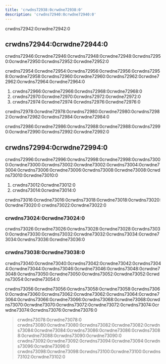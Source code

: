 ```yaml
---
title: 'crwdns72938:0crwdne72938:0'
description: 'crwdns72940:0crwdne72940:0'
---
```



crwdns72942:0crwdne72942:0

## crwdns72944:0crwdne72944:0

crwdns72946:0crwdne72946:0crwdns72948:0crwdne72948:0crwdns72950:0crwdne72950:0crwdns72952:0crwdne72952:0

crwdns72954:0crwdne72954:0crwdns72956:0crwdne72956:0crwdns72958:0crwdne72958:0crwdns72960:0crwdne72960:0crwdns72962:0crwdne72962:0crwdns72964:0crwdne72964:0

1. crwdns72966:0crwdne72966:0crwdns72968:0crwdne72968:0
2. crwdns72970:0crwdne72970:0crwdns72972:0crwdne72972:0
3. crwdns72974:0crwdne72974:0crwdns72976:0crwdne72976:0

crwdns72978:0crwdne72978:0crwdns72980:0crwdne72980:0crwdns72982:0crwdne72982:0crwdns72984:0crwdne72984:0

crwdns72986:0crwdne72986:0crwdns72988:0crwdne72988:0crwdns72990:0crwdne72990:0crwdns72992:0crwdne72992:0

## crwdns72994:0crwdne72994:0

crwdns72996:0crwdne72996:0crwdns72998:0crwdne72998:0crwdns73000:0crwdne73000:0crwdns73002:0crwdne73002:0crwdns73004:0crwdne73004:0crwdns73006:0crwdne73006:0crwdns73008:0crwdne73008:0crwdns73010:0crwdne73010:0

1. crwdns73012:0crwdne73012:0
2. crwdns73014:0crwdne73014:0

crwdns73016:0crwdne73016:0crwdns73018:0crwdne73018:0crwdns73020:0crwdne73020:0 crwdns73022:0crwdne73022:0

### crwdns73024:0crwdne73024:0

crwdns73026:0crwdne73026:0crwdns73028:0crwdne73028:0crwdns73030:0crwdne73030:0crwdns73032:0crwdne73032:0crwdns73034:0crwdne73034:0crwdns73036:0crwdne73036:0

### crwdns73038:0crwdne73038:0

crwdns73040:0crwdne73040:0crwdns73042:0crwdne73042:0crwdns73044:0crwdne73044:0crwdns73046:0crwdne73046:0crwdns73048:0crwdne73048:0crwdns73050:0crwdne73050:0crwdns73052:0crwdne73052:0crwdns73054:0crwdne73054:0

crwdns73056:0crwdne73056:0crwdns73058:0crwdne73058:0crwdns73060:0crwdne73060:0crwdns73062:0crwdne73062:0crwdns73064:0crwdne73064:0crwdns73066:0crwdne73066:0crwdns73068:0crwdne73068:0crwdns73070:0crwdne73070:0crwdns73072:0crwdne73072:0crwdns73074:0crwdne73074:0crwdns73076:0crwdne73076:0

> crwdns73078:0crwdne73078:0 crwdns73080:0crwdne73080:0crwdns73082:0crwdne73082:0crwdns73084:0crwdne73084:0crwdns73086:0crwdne73086:0crwdns73088:0crwdne73088:0crwdns73090:0crwdne73090:0 crwdns73092:0crwdne73092:0crwdns73094:0crwdne73094:0crwdns73096:0crwdne73096:0 crwdns73098:0crwdne73098:0crwdns73100:0crwdne73100:0crwdns73102:0crwdne73102:0
